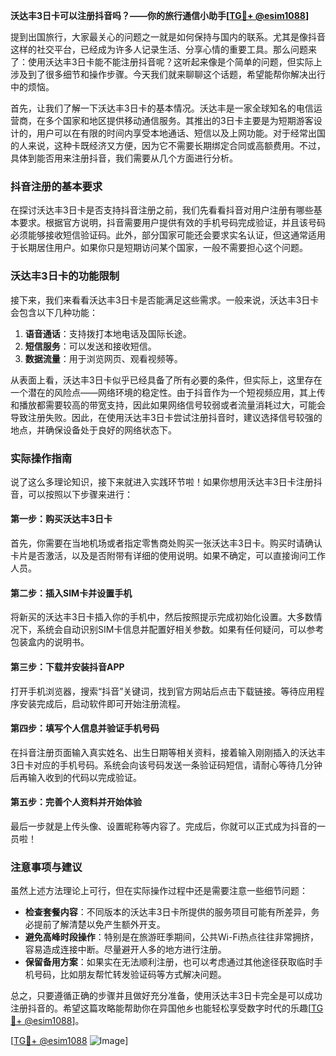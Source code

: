**沃达丰3日卡可以注册抖音吗？——你的旅行通信小助手[[TG💪+ @esim1088](https://t.me/s/esim1088)]**

提到出国旅行，大家最关心的问题之一就是如何保持与国内的联系。尤其是像抖音这样的社交平台，已经成为许多人记录生活、分享心情的重要工具。那么问题来了：使用沃达丰3日卡能不能注册抖音呢？这听起来像是个简单的问题，但实际上涉及到了很多细节和操作步骤。今天我们就来聊聊这个话题，希望能帮你解决出行中的烦恼。

首先，让我们了解一下沃达丰3日卡的基本情况。沃达丰是一家全球知名的电信运营商，在多个国家和地区提供移动通信服务。其推出的3日卡主要是为短期游客设计的，用户可以在有限的时间内享受本地通话、短信以及上网功能。对于经常出国的人来说，这种卡既经济又方便，因为它不需要长期绑定合同或高额费用。不过，具体到能否用来注册抖音，我们需要从几个方面进行分析。

### 抖音注册的基本要求

在探讨沃达丰3日卡是否支持抖音注册之前，我们先看看抖音对用户注册有哪些基本要求。根据官方说明，抖音需要用户提供有效的手机号码完成验证，并且该号码必须能够接收短信验证码。此外，部分国家可能还会要求实名认证，但这通常适用于长期居住用户。如果你只是短期访问某个国家，一般不需要担心这个问题。

### 沃达丰3日卡的功能限制

接下来，我们来看看沃达丰3日卡是否能满足这些需求。一般来说，沃达丰3日卡会包含以下几种功能：

1. **语音通话**：支持拨打本地电话及国际长途。
2. **短信服务**：可以发送和接收短信。
3. **数据流量**：用于浏览网页、观看视频等。

从表面上看，沃达丰3日卡似乎已经具备了所有必要的条件，但实际上，这里存在一个潜在的风险点——网络环境的稳定性。由于抖音作为一个短视频应用，其上传和播放都需要较高的带宽支持，因此如果网络信号较弱或者流量消耗过大，可能会导致注册失败。因此，在使用沃达丰3日卡尝试注册抖音时，建议选择信号较强的地点，并确保设备处于良好的网络状态下。

### 实际操作指南

说了这么多理论知识，接下来就进入实践环节啦！如果你想用沃达丰3日卡注册抖音，可以按照以下步骤来进行：

#### 第一步：购买沃达丰3日卡

首先，你需要在当地机场或者指定零售商处购买一张沃达丰3日卡。购买时请确认卡片是否激活，以及是否附带有详细的使用说明。如果不确定，可以直接询问工作人员。

#### 第二步：插入SIM卡并设置手机

将新买的沃达丰3日卡插入你的手机中，然后按照提示完成初始化设置。大多数情况下，系统会自动识别SIM卡信息并配置好相关参数。如果有任何疑问，可以参考包装盒内的说明书。

#### 第三步：下载并安装抖音APP

打开手机浏览器，搜索“抖音”关键词，找到官方网站后点击下载链接。等待应用程序安装完成后，启动软件即可开始注册流程。

#### 第四步：填写个人信息并验证手机号码

在抖音注册页面输入真实姓名、出生日期等相关资料，接着输入刚刚插入的沃达丰3日卡对应的手机号码。系统会向该号码发送一条验证码短信，请耐心等待几分钟后再输入收到的代码以完成验证。

#### 第五步：完善个人资料并开始体验

最后一步就是上传头像、设置昵称等内容了。完成后，你就可以正式成为抖音的一员啦！

### 注意事项与建议

虽然上述方法理论上可行，但在实际操作过程中还是需要注意一些细节问题：

- **检查套餐内容**：不同版本的沃达丰3日卡所提供的服务项目可能有所差异，务必提前了解清楚以免产生额外开支。
- **避免高峰时段操作**：特别是在旅游旺季期间，公共Wi-Fi热点往往非常拥挤，容易造成连接中断。尽量避开人多的地方进行注册。
- **保留备用方案**：如果实在无法顺利注册，也可以考虑通过其他途径获取临时手机号码，比如朋友帮忙转发验证码等方式解决问题。

总之，只要遵循正确的步骤并且做好充分准备，使用沃达丰3日卡完全是可以成功注册抖音的。希望这篇攻略能帮助你在异国他乡也能轻松享受数字时代的乐趣[[TG💪+ @esim1088](https://t.me/s/esim1088)]。

[[TG💪+ @esim1088](https://t.me/s/esim1088) ![Image](https://i.postimg.cc/4NQfJmqS/Snipaste-2025-05-13-00-14-12.png)]